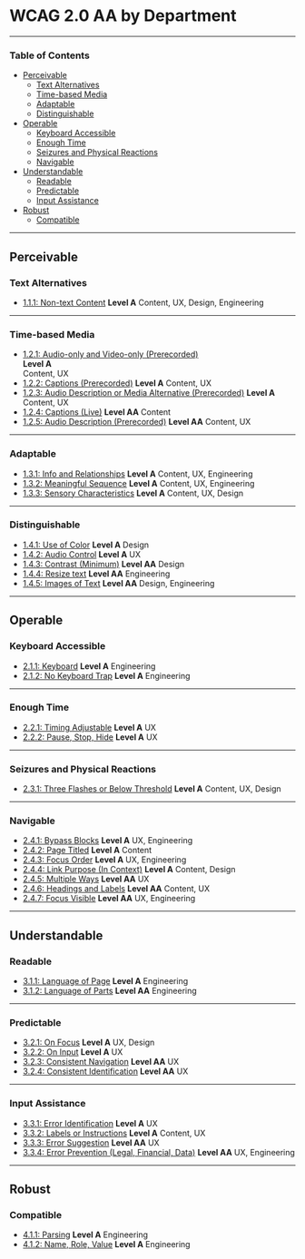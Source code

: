 # WCAG 2.0 AA by Department
---
### Table of Contents

- [Perceivable](#perceivable)
  * [Text Alternatives](#text-alternatives)
  * [Time-based Media](#time-based-media)
  * [Adaptable](#adaptable)
  * [Distinguishable](#distinguishable)
- [Operable](#operable)
  * [Keyboard Accessible](#keyboard-accessible)
  * [Enough Time](#enough-time)
  * [Seizures and Physical Reactions](#seizures-and-physical-reactions)
  * [Navigable](#navigable)
- [Understandable](#understandable)
  * [Readable](#readable)
  * [Predictable](#predictable)
  * [Input Assistance](#input-assistance)
- [Robust](#robust)
  * [Compatible](#compatible)
---
## Perceivable

### Text Alternatives

* [1.1.1: Non-text Content](https://www.w3.org/WAI/WCAG21/quickref/#non-text-content)
**Level A**
Content, UX, Design, Engineering
---
### Time-based Media

* [1.2.1: Audio-only and Video-only (Prerecorded)](https://www.w3.org/WAI/WCAG21/quickref/#audio-only-and-video-only-prerecorded)\
**Level A**\
Content, UX
* [1.2.2: Captions (Prerecorded)](https://www.w3.org/WAI/WCAG21/quickref/#captions-prerecorded)
**Level A**
Content, UX
* [1.2.3: Audio Description or Media Alternative (Prerecorded)](https://www.w3.org/WAI/WCAG21/quickref/#audio-description-or-media-alternative-prerecorded)
**Level A**
Content, UX
* [1.2.4: Captions (Live)](https://www.w3.org/WAI/WCAG21/quickref/#captions-live)
**Level AA**
Content
* [1.2.5: Audio Description (Prerecorded)](https://www.w3.org/WAI/WCAG21/quickref/#audio-description-prerecorded)
**Level AA**
Content, UX
---
### Adaptable

* [1.3.1: Info and Relationships](https://www.w3.org/WAI/WCAG21/quickref/#info-and-relationships)
**Level A**
Content, UX, Engineering
* [1.3.2: Meaningful Sequence](https://www.w3.org/WAI/WCAG21/quickref/#meaningful-sequence)
**Level A**
Content, UX, Engineering
* [1.3.3: Sensory Characteristics](https://www.w3.org/WAI/WCAG21/quickref/#sensory-characteristics)
**Level A**
Content, UX, Design
---
### Distinguishable

* [1.4.1: Use of Color](https://www.w3.org/WAI/WCAG21/quickref/#use-of-color)
**Level A**
Design
* [1.4.2: Audio Control](https://www.w3.org/WAI/WCAG21/quickref/#audio-control)
**Level A**
UX
* [1.4.3: Contrast (Minimum)](https://www.w3.org/WAI/WCAG21/quickref/#contrast-minimum)
**Level AA**
Design
* [1.4.4: Resize text](https://www.w3.org/WAI/WCAG21/quickref/#resize-text)
**Level AA**
Engineering
* [1.4.5: Images of Text](https://www.w3.org/WAI/WCAG21/quickref/#images-of-text)
**Level AA**
Design, Engineering
---
## Operable

### Keyboard Accessible

* [2.1.1: Keyboard](https://www.w3.org/WAI/WCAG21/quickref/#keyboard)
**Level A**
Engineering
* [2.1.2: No Keyboard Trap](https://www.w3.org/WAI/WCAG21/quickref/#no-keyboard-trap)
**Level A**
Engineering
---

### Enough Time

* [2.2.1: Timing Adjustable](https://www.w3.org/WAI/WCAG21/quickref/#timing-adjustable)
**Level A**
UX
* [2.2.2: Pause, Stop, Hide](https://www.w3.org/WAI/WCAG21/quickref/#pause-stop-hide)
**Level A**
UX
---
### Seizures and Physical Reactions

* [2.3.1: Three Flashes or Below Threshold](https://www.w3.org/WAI/WCAG21/quickref/#three-flashes-or-below-threshold)
**Level A**
Content, UX, Design
---

### Navigable

* [2.4.1: Bypass Blocks](https://www.w3.org/WAI/WCAG21/quickref/#bypass-blocks)
**Level A**
UX, Engineering
* [2.4.2: Page Titled](https://www.w3.org/WAI/WCAG21/quickref/#page-titled)
**Level A**
Content
* [2.4.3: Focus Order](https://www.w3.org/WAI/WCAG21/quickref/#focus-order)
**Level A**
UX, Engineering
* [2.4.4: Link Purpose (In Context)](https://www.w3.org/WAI/WCAG21/quickref/#link-purpose-in-context)
**Level A**
Content, Design
* [2.4.5: Multiple Ways](https://www.w3.org/WAI/WCAG21/quickref/#multiple-ways)
**Level AA**
UX
* [2.4.6: Headings and Labels](https://www.w3.org/WAI/WCAG21/quickref/#headings-and-labels)
**Level AA**
Content, UX
* [2.4.7: Focus Visible](https://www.w3.org/WAI/WCAG21/quickref/#focus-visible)
**Level AA**
UX, Engineering
---
## Understandable

### Readable

* [3.1.1: Language of Page](https://www.w3.org/WAI/WCAG21/quickref/#language-of-page)
**Level A**
Engineering
* [3.1.2: Language of Parts](https://www.w3.org/WAI/WCAG21/quickref/#language-of-parts)
**Level AA**
Engineering
---
### Predictable

* [3.2.1: On Focus](https://www.w3.org/WAI/WCAG21/quickref/#on-focus)
**Level A**
UX, Design
* [3.2.2: On Input](https://www.w3.org/WAI/WCAG21/quickref/#on-input)
**Level A**
UX
* [3.2.3: Consistent Navigation](https://www.w3.org/WAI/WCAG21/quickref/#consistent-navigation)
**Level AA**
UX
* [3.2.4: Consistent Identification](https://www.w3.org/WAI/WCAG21/quickref/#consistent-identification)
**Level AA**
UX
---
### Input Assistance

* [3.3.1: Error Identification](https://www.w3.org/WAI/WCAG21/quickref/#error-identification)
**Level A**
UX
* [3.3.2: Labels or Instructions](https://www.w3.org/WAI/WCAG21/quickref/#labels-or-instructions)
**Level A**
Content, UX
* [3.3.3: Error Suggestion](https://www.w3.org/WAI/WCAG21/quickref/#error-suggestion)
**Level AA**
UX
* [3.3.4: Error Prevention (Legal, Financial, Data)](https://www.w3.org/WAI/WCAG21/quickref/#error-prevention-legal-financial-data)
**Level AA**
UX, Engineering
---
## Robust

### Compatible

* [4.1.1: Parsing](https://www.w3.org/WAI/WCAG21/quickref/#parsing)
**Level A**
Engineering
* [4.1.2: Name, Role, Value](https://www.w3.org/WAI/WCAG21/quickref/#name-role-value)
**Level A**
Engineering
